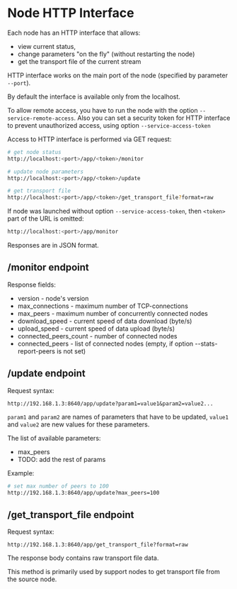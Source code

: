 # Node HTTP Interface

Each node has an HTTP interface that allows:

- view current status,
- change parameters "on the fly" (without restarting the node)
- get the transport file of the current stream

HTTP interface works on the main port of the node (specified by parameter `--port`).

By default the interface is available only from the localhost.

To allow remote access, you have to run the node with the option `--service-remote-access`.
Also you can set a security token for HTTP interface to prevent unauthorized access, using option `--service-access-token`

Access to HTTP interface is performed via GET request:

```bash
# get node status
http://localhost:<port>/app/<token>/monitor

# update node parameters
http://localhost:<port>/app/<token>/update

# get transport file
http://localhost:<port>/app/<token>/get_transport_file?format=raw
```

If node was launched without option `--service-access-token`, then `<token>` part of the URL is omitted:

```bash
http://localhost:<port>/app/monitor
```

Responses are in JSON format.

## /monitor endpoint

Response fields:

- version - node's version
- max_connections - maximum number of TCP-connections
- max_peers - maximum number of concurrently connected nodes
- download_speed - current speed of data download (byte/s)
- upload_speed - current speed of data upload (byte/s)
- connected_peers_count - number of connected nodes
- connected_peers - list of connected nodes (empty, if option --stats-report-peers is not set)

## /update endpoint

Request syntax:

```
http://192.168.1.3:8640/app/update?param1=value1&param2=value2...
```

`param1` and `param2` are names of parameters that have to be updated, `value1` and `value2` are new values for these parameters.

The list of available parameters:

- max_peers
- TODO: add the rest of params

Example:

```bash
# set max number of peers to 100
http://192.168.1.3:8640/app/update?max_peers=100
```

## /get_transport_file endpoint

Request syntax:

```
http://192.168.1.3:8640/app/get_transport_file?format=raw
```

The response body contains raw transport file data.

This method is primarily used by support nodes to get transport file from the source node.